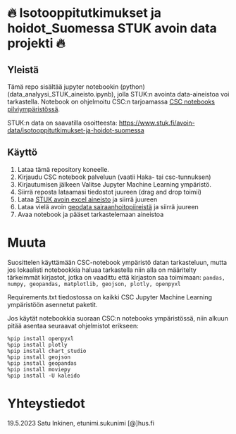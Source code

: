 # :fire: Isotooppitutkimukset ja hoidot_Suomessa STUK avoin data projekti :fire:

## Yleistä
Tämä repo sisältää jupyter notebookin (python) (data_analyysi_STUK_aineisto.ipynb), jolla STUK:n avointa data-aineistoa voi tarkastella.
Notebook on ohjelmoitu CSC:n tarjoamassa [CSC notebooks pilviympäristössä](https://notebooks.rahtiapp.fi/welcome).

STUK:n data on saavatilla osoitteesta:
https://www.stuk.fi/avoin-data/isotooppitutkimukset-ja-hoidot-suomessa


## Käyttö
1. Lataa tämä repository koneelle. 
2. Kirjaudu CSC notebook palveluun (vaatii Haka- tai csc-tunnuksen)
3. Kirjautumisen jälkeen Valitse Jupyter Machine Learning ympäristö.
4. Siirrä reposta lataamasi tiedostot juureen (drag and drop toimii)
6. Lataa [STUK avoin excel aineisto](https://www.stuk.fi/avoin-data/isotooppitutkimukset-ja-hoidot-suomessa) ja siirrä juureen
7. Lataa vielä avoin [geodata sairaanhoitopiireistä](https://github.com/VuokkoH/koronavirus-avoindata) ja siirrä juureen
8. Avaa notebook ja pääset tarkastelemaan aineistoa


# Muuta 
Suosittelen käyttämään CSC-notebook ympäristö datan tarkasteluun, mutta jos lokaalisti notebookkia haluaa tarkastella  niin alla on määritelty tärkeimmät kirjastot, jotka on vaadittu että kirjaston saa toimimaan: 
`pandas, numpy, geopandas, matplotlib, geojson, plotly, openpyxl`

Requirements.txt tiedostossa on kaikki CSC Jupyter Machine Learning ympäristöön asennetut paketit.

Jos käytät notebookkia suoraan CSC:n notebooks ympäristössä, niin alkuun pitää asentaa seuraavat ohjelmistot erikseen:
```
%pip install openpyxl
%pip install plotly
%pip install chart_studio
%pip install geojson
%pip install geopandas
%pip install moviepy
%pip install -U kaleido
```

# Yhteystiedot
19.5.2023 Satu Inkinen, etunimi.sukunimi [@]hus.fi
